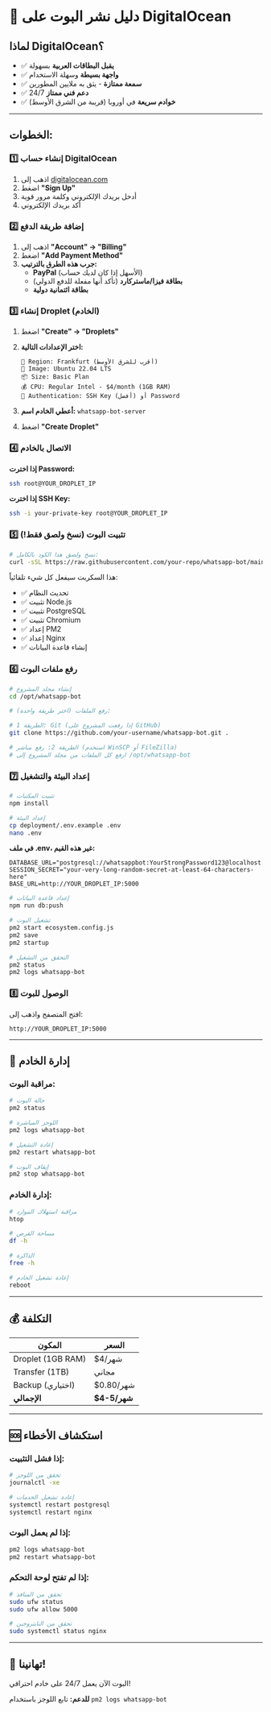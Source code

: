 # 🌊 دليل نشر البوت على DigitalOcean

## لماذا DigitalOcean؟
- ✅ **يقبل البطاقات العربية** بسهولة
- ✅ **واجهة بسيطة** وسهلة الاستخدام
- ✅ **سمعة ممتازة** - يثق به ملايين المطورين
- ✅ **دعم فني ممتاز** 24/7
- ✅ **خوادم سريعة** في أوروبا (قريبة من الشرق الأوسط)

---

## الخطوات:

### 1️⃣ إنشاء حساب DigitalOcean

1. اذهب إلى [digitalocean.com](https://www.digitalocean.com)
2. اضغط **"Sign Up"**
3. أدخل بريدك الإلكتروني وكلمة مرور قوية
4. أكد بريدك الإلكتروني

### 2️⃣ إضافة طريقة الدفع

1. اذهب إلى **"Account" → "Billing"**
2. اضغط **"Add Payment Method"**
3. **جرب هذه الطرق بالترتيب:**
   - **PayPal** (الأسهل إذا كان لديك حساب)
   - **بطاقة فيزا/ماستركارد** (تأكد أنها مفعلة للدفع الدولي)
   - **بطاقة ائتمانية دولية**

### 3️⃣ إنشاء Droplet (الخادم)

1. اضغط **"Create" → "Droplets"**
2. **اختر الإعدادات التالية:**
   ```
   📍 Region: Frankfurt (أقرب للشرق الأوسط)
   💾 Image: Ubuntu 22.04 LTS
   📦 Size: Basic Plan
   💰 CPU: Regular Intel - $4/month (1GB RAM)
   🔑 Authentication: SSH Key (أفضل) أو Password
   ```

3. **أعطي الخادم اسم:** `whatsapp-bot-server`
4. اضغط **"Create Droplet"**

### 4️⃣ الاتصال بالخادم

**إذا اخترت Password:**
```bash
ssh root@YOUR_DROPLET_IP
```

**إذا اخترت SSH Key:**
```bash
ssh -i your-private-key root@YOUR_DROPLET_IP
```

### 5️⃣ تثبيت البوت (نسخ ولصق فقط!)

```bash
# نسخ ولصق هذا الكود بالكامل:
curl -sSL https://raw.githubusercontent.com/your-repo/whatsapp-bot/main/deployment/digitalocean-setup.sh | bash
```

هذا السكربت سيفعل كل شيء تلقائياً:
- ✅ تحديث النظام
- ✅ تثبيت Node.js
- ✅ تثبيت PostgreSQL  
- ✅ تثبيت Chromium
- ✅ إعداد PM2
- ✅ إعداد Nginx
- ✅ إنشاء قاعدة البيانات

### 6️⃣ رفع ملفات البوت

```bash
# إنشاء مجلد المشروع
cd /opt/whatsapp-bot

# رفع الملفات (اختر طريقة واحدة):

# الطريقة 1: Git (إذا رفعت المشروع على GitHub)
git clone https://github.com/your-username/whatsapp-bot.git .

# الطريقة 2: رفع مباشر (استخدم WinSCP أو FileZilla)
# ارفع كل الملفات من مجلد المشروع إلى /opt/whatsapp-bot
```

### 7️⃣ إعداد البيئة والتشغيل

```bash
# تثبيت المكتبات
npm install

# إعداد البيئة
cp deployment/.env.example .env
nano .env
```

**في ملف .env، غير هذه القيم:**
```env
DATABASE_URL="postgresql://whatsappbot:YourStrongPassword123@localhost:5432/whatsappbot_db"
SESSION_SECRET="your-very-long-random-secret-at-least-64-characters-here"
BASE_URL=http://YOUR_DROPLET_IP:5000
```

```bash
# إعداد قاعدة البيانات
npm run db:push

# تشغيل البوت
pm2 start ecosystem.config.js
pm2 save
pm2 startup

# التحقق من التشغيل
pm2 status
pm2 logs whatsapp-bot
```

### 8️⃣ الوصول للبوت

افتح المتصفح واذهب إلى:
```
http://YOUR_DROPLET_IP:5000
```

---

## 🔧 إدارة الخادم

### مراقبة البوت:
```bash
# حالة البوت
pm2 status

# اللوجز المباشرة
pm2 logs whatsapp-bot

# إعادة التشغيل
pm2 restart whatsapp-bot

# إيقاف البوت
pm2 stop whatsapp-bot
```

### إدارة الخادم:
```bash
# مراقبة استهلاك الموارد
htop

# مساحة القرص
df -h

# الذاكرة
free -h

# إعادة تشغيل الخادم
reboot
```

---

## 💰 التكلفة

| المكون | السعر |
|---------|--------|
| Droplet (1GB RAM) | $4/شهر |
| Transfer (1TB) | مجاني |
| Backup (اختياري) | $0.80/شهر |
| **الإجمالي** | **$4-5/شهر** |

---

## 🆘 استكشاف الأخطاء

### إذا فشل التثبيت:
```bash
# تحقق من اللوجز
journalctl -xe

# إعادة تشغيل الخدمات
systemctl restart postgresql
systemctl restart nginx
```

### إذا لم يعمل البوت:
```bash
pm2 logs whatsapp-bot
pm2 restart whatsapp-bot
```

### إذا لم تفتح لوحة التحكم:
```bash
# تحقق من المنافذ
sudo ufw status
sudo ufw allow 5000

# تحقق من النايتروجين
sudo systemctl status nginx
```

---

## 🎉 تهانينا!

البوت الآن يعمل 24/7 على خادم احترافي!

**للدعم:** تابع اللوجز باستخدام `pm2 logs whatsapp-bot`